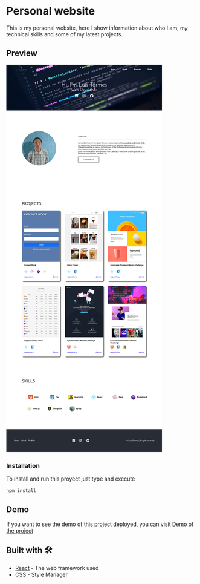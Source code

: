 # Personal website

This is my personal website, here I show information about who I am, my technical skills and some of my latest projects.

## Preview

![](/luis-tormes-portfolio.png)

### Installation
To install and run this proyect just type and execute
```bash
npm install
```

## Demo 

If you want to see the demo of this project deployed, you can visit [Demo of the project](https://luistormes.netlify.app/)

## Built with 🛠️

* [React](https://es.reactjs.org/) - The web framework used
* [CSS](https://developer.mozilla.org/es/docs/Web/CSS) - Style Manager
